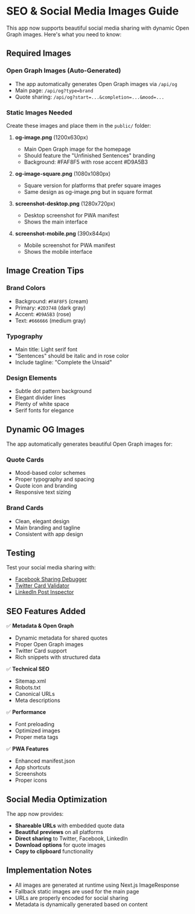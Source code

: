 # SEO & Social Media Images Guide

This app now supports beautiful social media sharing with dynamic Open Graph images. Here's what you need to know:

## Required Images

### Open Graph Images (Auto-Generated)
- The app automatically generates Open Graph images via `/api/og`
- Main page: `/api/og?type=brand`
- Quote sharing: `/api/og?start=...&completion=...&mood=...`

### Static Images Needed

Create these images and place them in the `public/` folder:

1. **og-image.png** (1200x630px)
   - Main Open Graph image for the homepage
   - Should feature the "Unfinished Sentences" branding
   - Background: #FAF8F5 with rose accent #D9A5B3

2. **og-image-square.png** (1080x1080px)
   - Square version for platforms that prefer square images
   - Same design as og-image.png but in square format

3. **screenshot-desktop.png** (1280x720px)
   - Desktop screenshot for PWA manifest
   - Shows the main interface

4. **screenshot-mobile.png** (390x844px)
   - Mobile screenshot for PWA manifest
   - Shows the mobile interface

## Image Creation Tips

### Brand Colors
- Background: `#FAF8F5` (cream)
- Primary: `#2D3748` (dark gray)
- Accent: `#D9A5B3` (rose)
- Text: `#666666` (medium gray)

### Typography
- Main title: Light serif font
- "Sentences" should be italic and in rose color
- Include tagline: "Complete the Unsaid"

### Design Elements
- Subtle dot pattern background
- Elegant divider lines
- Plenty of white space
- Serif fonts for elegance

## Dynamic OG Images

The app automatically generates beautiful Open Graph images for:

### Quote Cards
- Mood-based color schemes
- Proper typography and spacing
- Quote icon and branding
- Responsive text sizing

### Brand Cards
- Clean, elegant design
- Main branding and tagline
- Consistent with app design

## Testing

Test your social media sharing with:
- [Facebook Sharing Debugger](https://developers.facebook.com/tools/debug/)
- [Twitter Card Validator](https://cards-dev.twitter.com/validator)
- [LinkedIn Post Inspector](https://www.linkedin.com/post-inspector/)

## SEO Features Added

✅ **Metadata & Open Graph**
- Dynamic metadata for shared quotes
- Proper Open Graph images
- Twitter Card support
- Rich snippets with structured data

✅ **Technical SEO**
- Sitemap.xml
- Robots.txt
- Canonical URLs
- Meta descriptions

✅ **Performance**
- Font preloading
- Optimized images
- Proper meta tags

✅ **PWA Features**
- Enhanced manifest.json
- App shortcuts
- Screenshots
- Proper icons

## Social Media Optimization

The app now provides:
- **Shareable URLs** with embedded quote data
- **Beautiful previews** on all platforms
- **Direct sharing** to Twitter, Facebook, LinkedIn
- **Download options** for quote images
- **Copy to clipboard** functionality

## Implementation Notes

- All images are generated at runtime using Next.js ImageResponse
- Fallback static images are used for the main page
- URLs are properly encoded for social sharing
- Metadata is dynamically generated based on content 